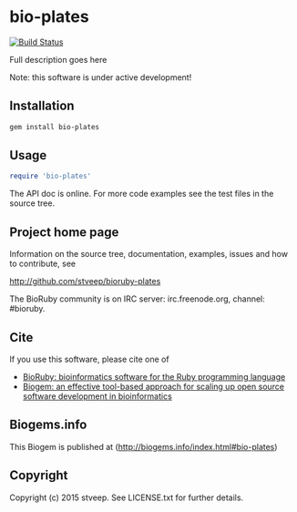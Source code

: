 # bio-plates

[![Build Status](https://secure.travis-ci.org/stveep/bioruby-plates.png)](http://travis-ci.org/stveep/bioruby-plates)

Full description goes here

Note: this software is under active development!

## Installation

```sh
gem install bio-plates
```

## Usage

```ruby
require 'bio-plates'
```

The API doc is online. For more code examples see the test files in
the source tree.
        
## Project home page

Information on the source tree, documentation, examples, issues and
how to contribute, see

  http://github.com/stveep/bioruby-plates

The BioRuby community is on IRC server: irc.freenode.org, channel: #bioruby.

## Cite

If you use this software, please cite one of
  
* [BioRuby: bioinformatics software for the Ruby programming language](http://dx.doi.org/10.1093/bioinformatics/btq475)
* [Biogem: an effective tool-based approach for scaling up open source software development in bioinformatics](http://dx.doi.org/10.1093/bioinformatics/bts080)

## Biogems.info

This Biogem is published at (http://biogems.info/index.html#bio-plates)

## Copyright

Copyright (c) 2015 stveep. See LICENSE.txt for further details.

